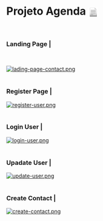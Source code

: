 <h1> Projeto Agenda <img src="to_readme\docs.png" width="25" height="25" align=center></img></h1>

<br>

### Landing Page |
<br>

[![lading-page-contact.png](https://i.postimg.cc/nhs4PqdS/lading-page-contact.png)](https://postimg.cc/JsLHyHCj)
<br><br>

### Register Page |
[![register-user.png](https://i.postimg.cc/Kzc4d2Gc/register-user.png)](https://postimg.cc/wtP6mnRn)
<br><br>

### Login User |
[![login-user.png](https://i.postimg.cc/MGqGQSj0/login-user.png)](https://postimg.cc/sMHzkbm1)
<br><br>
 
### Upadate User |
[![update-user.png](https://i.postimg.cc/Nf2LhbcX/update-user.png)](https://postimg.cc/rKcqx1zy)
<br><br>

### Create Contact |
[![create-contact.png](https://i.postimg.cc/brBGxBjy/create-contact.png)](https://postimg.cc/Pv1rhKx9)



